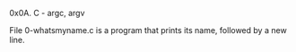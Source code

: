 0x0A. C - argc, argv

File 0-whatsmyname.c is a program that prints its name, followed by a new line.
